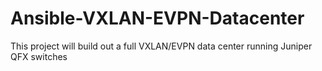 # Ansible-VXLAN-EVPN-Datacenter
This project will build out a full VXLAN/EVPN data center running Juniper QFX switches
